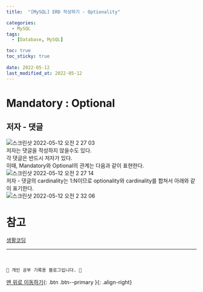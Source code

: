 ```yaml
---
title:  "[MySQL] ERD 작성하기 - Optionality"

categories:
  - MySQL
tags:
  - [Database, MySQL]

toc: true
toc_sticky: true
 
date: 2022-05-12
last_modified_at: 2022-05-12
---
```


# Mandatory : Optional
## 저자 - 댓글
![스크린샷 2022-05-12 오전 2 27 03](https://user-images.githubusercontent.com/59405576/167910358-f95e4e4e-dfe0-4f4b-86e4-2aeea4cf064b.png)<br>
저자는 댓글을 작성하지 않을수도 있다. <br>
각 댓글은 반드시 저자가 있다.<br>
이때, Mandatory와 Optional의 관계는 다음과 같이 표현한다.<br>
![스크린샷 2022-05-12 오전 2 27 14](https://user-images.githubusercontent.com/59405576/167910401-68c33647-f644-4c3f-9125-2151b39e5df1.png)<br>
저자 - 댓글의 cardinality는 1:N이므로 optionality와 cardinality를 합쳐서 아래와 같이 표기한다.<br>
![스크린샷 2022-05-12 오전 2 32 06](https://user-images.githubusercontent.com/59405576/167911246-b5ea0c94-25eb-4083-8bc7-b8c378d3a419.png)

# 참고
[생활코딩](https://www.youtube.com/watch?v=N9NeNEhwGBY&list=PLuHgQVnccGMDF6rHsY9qMuJMd295Yk4sa&index=13)


***
<br>

    💛 개인 공부 기록용 블로그입니다. 👻

[맨 위로 이동하기](#){: .btn .btn--primary }{: .align-right}